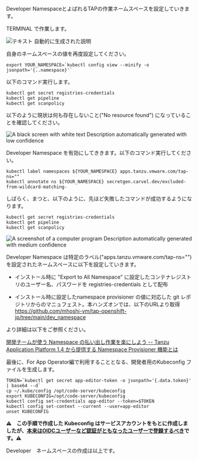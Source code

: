 
Developer NamespaceとよばれるTAPの作業ネームスペースを設定していきます。

TERMINAL で作業します。

![テキスト
自動的に生成された説明](../media/image2.png)

自身のネームスペースの値を再度設定してください。

```execute
export YOUR_NAMESPACE=`kubectl config view --minify -o jsonpath='{..namespace}'`
```
以下のコマンド実行します。

```execute
kubectl get secret registries-credentials
kubectl get pipeline
kubectl get scanpolicy
```
以下のように現状は何も存在しないこと("No resource found")
になっていることを確認してください。

![A black screen with white text Description automatically generated
with low confidence](../media/image3.png)

Developer Namespace
を有効にしてききます。以下のコマンド実行してください。

```execute
kubectl label namespaces ${YOUR_NAMESPACE} apps.tanzu.vmware.com/tap-ns=""
kubectl annotate ns ${YOUR_NAMESPACE} secretgen.carvel.dev/excluded-from-wildcard-matching-
```

しばらく、まつと、以下のように、先ほど失敗したコマンドが成功するようになります。

```execute
kubectl get secret registries-credentials
kubectl get pipeline
kubectl get scanpolicy
```


![A screenshot of a computer program Description automatically generated
with medium confidence](../media/image4.png)

Developer Namespace
は特定のラベル("apps.tanzu.vmware.com/tap-ns=\"\")を設定されたネームスペースに以下を設定していきます。

-   インストール時に "Export to All Namespace"
    に設定したコンテナレジストリのユーザー名、パスワードを
    registries-credentials として配布

-   インストール時に設定したnamespace provisioner の値に対応した git
    レポジトリからのマニュフェスト。本ハンズオンでは、以下のURLより取得\
    <https://github.com/mhoshi-vm/tap-openshift-jp/tree/main/dev_namespace>

より詳細は以下をご参照ください。

[開発チームが使う Namespace の払い出し作業を楽にしよう -- Tanzu
Application Platform 1.4 から提供する Namespace Provisioner
機能とは](https://blogs.vmware.com/vmware-japan/2023/03/namespace-provision.html)

最後に、For App Operator編で利用することとなる、開発者用のKubeconfig
ファイルを生成します。

```execute
TOKEN=`kubectl get secret app-editor-token -o jsonpath='{.data.token}' | base64 --d`
cp ~/.kube/config /opt/code-server/kubeconfig
export KUBECONFIG=/opt/code-server/kubeconfig
kubectl config set-credentials app-editor --token=$TOKEN
kubectl config set-context --current --user=app-editor
unset KUBECONFIG
```

**⚠️　この手順で作成した Kubeconfig
はサービスアカウントをもとに作成しましたが、[本来はOIDCユーザーなど認証がともなったユーザーで登録するべき](https://docs.vmware.com/en/VMware-Tanzu-Application-Platform/1.3/tap/GUID-authn-authz-pinniped-install-guide.html)です。⚠️**

Developer　ネームスペースの作成は以上です。
